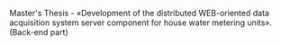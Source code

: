 Master's Thesis - «Development of the distributed WEB-oriented data acquisition system server component for house water metering units». (Back-end part)